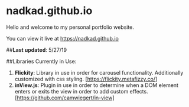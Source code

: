 # nadkad.github.io
Hello and welcome to my personal portfolio website. 

You can view it live at https://nadkad.github.io

##__Last updated__: 5/27/19

##Libraries Currently in Use:
1. __Flickity__: Library in use in order for carousel functionality. Additionally customized with css styling. [https://flickity.metafizzy.co/]
2. __inView.js__: Plugin in use in order to determine when a DOM element enters or exits the view in order to add custom effects. [https://github.com/camwiegert/in-view]


